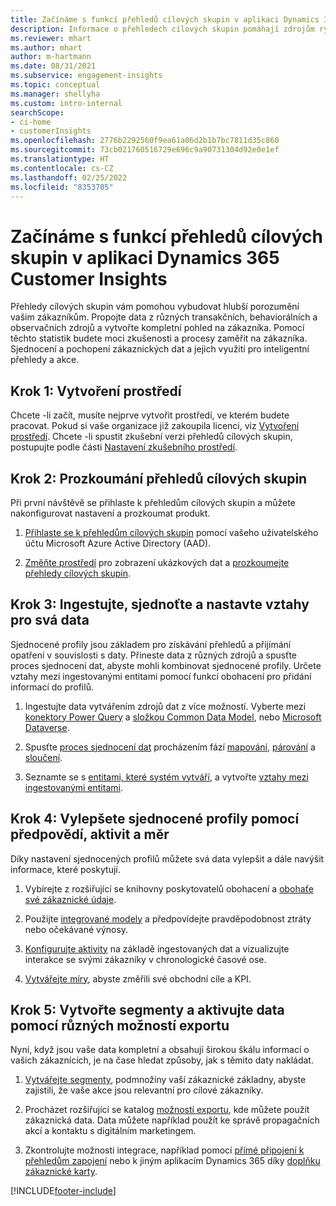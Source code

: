 ```yaml
---
title: Začínáme s funkcí přehledů cílových skupin v aplikaci Dynamics 365 Customer Insights
description: Informace o přehledech cílových skupin pomáhají zdrojům rychle začít.
ms.reviewer: mhart
ms.author: mhart
author: m-hartmann
ms.date: 08/31/2021
ms.subservice: engagement-insights
ms.topic: conceptual
ms.manager: shellyha
ms.custom: intro-internal
searchScope:
- ci-home
- customerInsights
ms.openlocfilehash: 2776b2292560f9ea61a06d2b1b7bc7811d35c860
ms.sourcegitcommit: 73cb021760516729e696c9a90731304d92e0e1ef
ms.translationtype: HT
ms.contentlocale: cs-CZ
ms.lasthandoff: 02/25/2022
ms.locfileid: "8353705"
---
```

# <a name="get-started-with-dynamics-365-customer-insights-audience-insights-capability"></a>Začínáme s funkcí přehledů cílových skupin v aplikaci Dynamics 365 Customer Insights

Přehledy cílových skupin vám pomohou vybudovat hlubší porozumění vašim zákazníkům. Propojte data z různých transakčních, behaviorálních a observačních zdrojů a vytvořte kompletní pohled na zákazníka. Pomocí těchto statistik budete moci zkušenosti a procesy zaměřit na zákazníka. Sjednocení a pochopení zákaznických dat a jejich využití pro inteligentní přehledy a akce.

## <a name="step-1-create-an-environment"></a>Krok 1: Vytvoření prostředí

Chcete -li začít, musíte nejprve vytvořit prostředí, ve kterém budete pracovat. Pokud si vaše organizace již zakoupila licenci, viz [Vytvoření prostředí](create-environment.md). Chcete -li spustit zkušební verzi přehledů cílových skupin, postupujte podle části [Nastavení zkušebního prostředí](../trial-signup.md). 

## <a name="step-2-explore-audience-insights"></a>Krok 2: Prozkoumání přehledů cílových skupin

Při první návštěvě se přihlaste k přehledům cílových skupin a můžete nakonfigurovat nastavení a prozkoumat produkt.

1. [Přihlaste se k přehledům cílových skupin](https://home.ci.ai.dynamics.com) pomocí vašeho uživatelského účtu Microsoft Azure Active Directory (AAD).

1. [Změňte prostředí](manage-environments.md#switch-environments) pro zobrazení ukázkových dat a [prozkoumejte přehledy cílových skupin](home.md).

##  <a name="step-3-ingest-unify-and-set-up-relationships-for-your-data"></a>Krok 3: Ingestujte, sjednoťte a nastavte vztahy pro svá data

Sjednocené profily jsou základem pro získávání přehledů a přijímání opatření v souvislosti s daty. Přineste data z různých zdrojů a spusťte proces sjednocení dat, abyste mohli kombinovat sjednocené profily. Určete vztahy mezi ingestovanými entitami pomocí funkcí obohacení pro přidání informací do profilů. 

1. Ingestujte data vytvářením zdrojů dat z více možností. Vyberte mezi [konektory Power Query](connect-power-query.md) a [složkou Common Data Model](connect-common-data-model.md), nebo [Microsoft Dataverse](/dynamics365/customer-insights/audience-insights/connect-dataverse-managed-lake). 

1. Spusťte [proces sjednocení dat](data-unification.md) procházením fází [mapování](map-entities.md), [párování](match-entities.md) a [sloučení](merge-entities.md).

1. Seznamte se s [entitami, které systém vytváří](entities.md), a vytvořte [vztahy mezi ingestovanými entitami](relationships.md).
    
## <a name="step-4-enhance-unified-profiles-with-predictions-activities-and-measures"></a>Krok 4: Vylepšete sjednocené profily pomocí předpovědí, aktivit a měr

Díky nastavení sjednocených profilů můžete svá data vylepšit a dále navýšit informace, které poskytují.

1. Vybírejte z rozšiřující se knihovny poskytovatelů obohacení a [obohaťe své zákaznické údaje](enrichment-hub.md).

1. Použijte [integrované modely](predictions-overview.md) a předpovídejte pravděpodobnost ztráty nebo očekávané výnosy.

1. [Konfigurujte aktivity](activities.md) na základě ingestovaných dat a vizualizujte interakce se svými zákazníky v chronologické časové ose. 

1. [Vytvářejte míry](measures.md), abyste změřili své obchodní cíle a KPI.
 
## <a name="step-5-create-segments-and-activate-data-through-various-export-options"></a>Krok 5: Vytvořte segmenty a aktivujte data pomocí různých možností exportu

Nyní, když jsou vaše data kompletní a obsahují širokou škálu informací o vašich zákaznících, je na čase hledat způsoby, jak s těmito daty nakládat. 

1. [Vytvářejte segmenty](segments.md), podmnožiny vaší zákaznické základny, abyste zajistili, že vaše akce jsou relevantní pro cílové zákazníky.

1. Procházet rozšiřující se katalog [možností exportu](export-destinations.md), kde můžete použít zákaznická data. Data můžete například použít ke správě propagačních akcí a kontaktu s digitálním marketingem.

1. Zkontrolujte možnosti integrace, například pomocí [přímé připojení k přehledům zapojení](../engagement-insights/integrate-audience-insights-engagement-insights.md) nebo k jiným aplikacím Dynamics 365 díky [doplňku zákaznické karty](customer-card-add-in.md).  


[!INCLUDE[footer-include](../includes/footer-banner.md)]